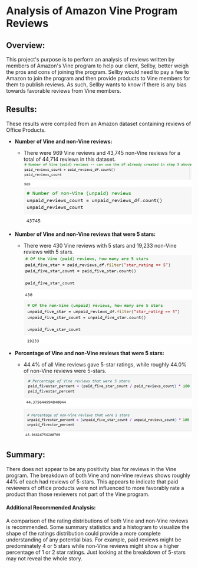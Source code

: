 # Analysis of Amazon Vine Program Reviews

## Overview:
This project's purpose is to perform an analysis of reviews written by members of Amazon's Vine program to help our client, Sellby, better weigh the pros and cons of joining the program. Sellby would need to pay a fee to Amazon to join the program and then provide products to Vine members for them to publish reviews. As such, Sellby wants to know if there is any bias towards favorable reviews from Vine members.

## Results:
These results were compiled from an Amazon dataset containing reviews of Office Products.

- **Number of Vine and non-Vine reviews:**
  - There were 969 Vine reviews and 43,745 non-Vine reviews for a total of 44,714 reviews in this dataset.
    ![vine_reviews](https://github.com/bfox87/Amazon_Vine_Analysis/blob/main/Screenshots/Vine_Reviews/vine_reviews.PNG)
    ![non_vine_reviews](https://github.com/bfox87/Amazon_Vine_Analysis/blob/main/Screenshots/Vine_Reviews/non_vine_reviews.PNG)

- **Number of Vine and non-Vine reviews that were 5 stars:**
  - There were 430 Vine reviews with 5 stars and 19,233 non-Vine reviews with 5 stars.
![vine_5star](https://github.com/bfox87/Amazon_Vine_Analysis/blob/main/Screenshots/Vine_Reviews/vine_5star.PNG)
![non_vine_5star](https://github.com/bfox87/Amazon_Vine_Analysis/blob/main/Screenshots/Vine_Reviews/non_vine_5star.PNG)

- **Percentage of Vine and non-Vine reviews that were 5 stars:**
  - 44.4% of all Vine reviews gave 5-star ratings, while roughly 44.0% of non-Vine reviews were 5-stars.
    ![vine_5star_percent](https://github.com/bfox87/Amazon_Vine_Analysis/blob/main/Screenshots/Vine_Reviews/vine_5star_percent.PNG)
    ![non_vine_5star_percent](https://github.com/bfox87/Amazon_Vine_Analysis/blob/main/Screenshots/Vine_Reviews/non_vine_5star_percent.PNG)

## Summary:
There does not appear to be any positivity bias for reviews in the Vine program. The breakdown of both Vine and non-Vine reviews shows roughly 44% of each had reviews of 5-stars. This appears to indicate that paid reviewers of office products were not influenced to more favorably rate a product than those reviewers not part of the Vine program.

#### Additional Recommended Analysis:
A comparison of the rating distributions of both Vine and non-Vine reviews is recommended. Some summary statistics and a histogram to visualize the shape of the ratings distribution could provide a more complete understanding of any potential bias. For example, paid reviews might be predominately 4 or 5 stars while non-Vine reviews might show a higher percentage of 1 or 2 star ratings. Just looking at the breakdown of 5-stars may not reveal the whole story.
